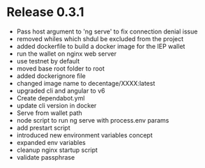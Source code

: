 # Release 0.3.1
- Pass host argument to 'ng serve' to fix connection denial issue
- removed whiles which shdul be excluded from the project
- added dockerfile to build a docker image for the IEP wallet
- run the wallet on nginx web server
- use testnet by default
- moved base root folder to root
- added dockerignore file
- changed image name to decentage/XXXX:latest
- upgraded cli and angular to v6
- Create dependabot.yml
- update cli version in docker
- Serve from wallet path
- node script to run ng serve with process.env params
- add prestart script
- introduced new environment variables concept
- expanded env variables
- cleanup nginx startup script
- validate passphrase